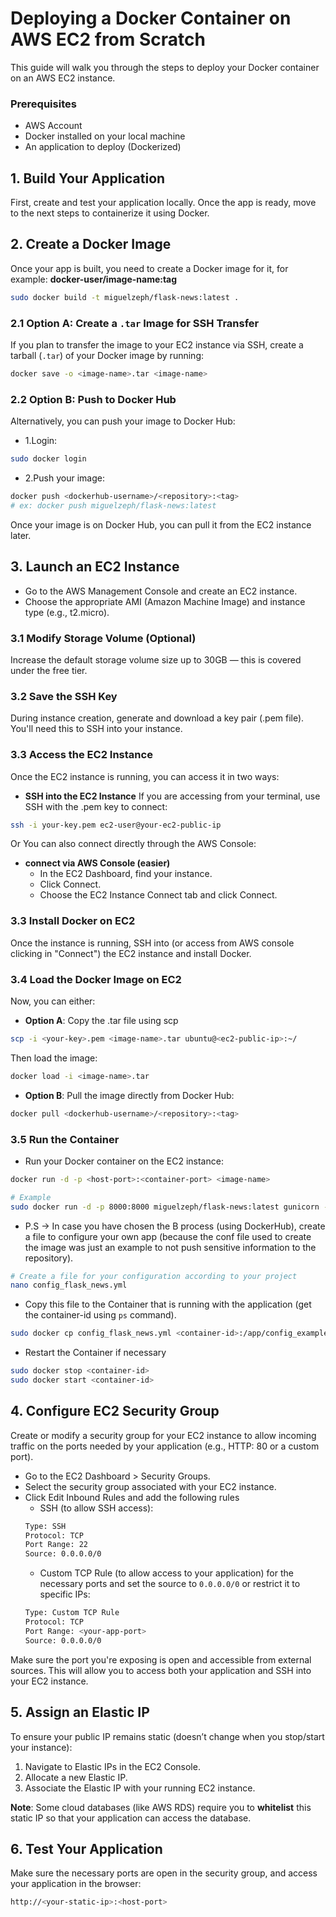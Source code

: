 # Deploying a Docker Container on AWS EC2 from Scratch

This guide will walk you through the steps to deploy your Docker container on an AWS EC2 instance.

### Prerequisites
- AWS Account
- Docker installed on your local machine
- An application to deploy (Dockerized)

## 1. Build Your Application
First, create and test your application locally. Once the app is ready, move to the next steps to containerize it using Docker.

## 2. Create a Docker Image
Once your app is built, you need to create a Docker image for it, for example: **docker-user/image-name:tag**

```bash
sudo docker build -t miguelzeph/flask-news:latest .
```

### 2.1 Option A: Create a `.tar` Image for SSH Transfer
If you plan to transfer the image to your EC2 instance via SSH, create a tarball (`.tar`) of your Docker image by running:
```bash
docker save -o <image-name>.tar <image-name>
```

### 2.2 Option B: Push to Docker Hub
Alternatively, you can push your image to Docker Hub:

- 1.Login:
```bash
sudo docker login
```

- 2.Push your image:
```bash
docker push <dockerhub-username>/<repository>:<tag>
# ex: docker push miguelzeph/flask-news:latest
```
Once your image is on Docker Hub, you can pull it from the EC2 instance later.

## 3. Launch an EC2 Instance
- Go to the AWS Management Console and create an EC2 instance.
- Choose the appropriate AMI (Amazon Machine Image) and instance type (e.g., t2.micro).

### 3.1 Modify Storage Volume (Optional)
Increase the default storage volume size up to 30GB — this is covered under the free tier.

### 3.2 Save the SSH Key
During instance creation, generate and download a key pair (.pem file). You'll need this to SSH into your instance.

### 3.3 Access the EC2 Instance
Once the EC2 instance is running, you can access it in two ways:

- **SSH into the EC2 Instance**
If you are accessing from your terminal, use SSH with the .pem key to connect:

```bash
ssh -i your-key.pem ec2-user@your-ec2-public-ip
```

Or You can also connect directly through the AWS Console:

- **connect via AWS Console (easier)**
    - In the EC2 Dashboard, find your instance.
    - Click Connect.
    - Choose the EC2 Instance Connect tab and click Connect.

### 3.3 Install Docker on EC2
Once the instance is running, SSH into (or access from AWS console clicking in "Connect") the EC2 instance and install Docker.

### 3.4 Load the Docker Image on EC2
Now, you can either:

- **Option A**: Copy the .tar file using scp
```bash
scp -i <your-key>.pem <image-name>.tar ubuntu@<ec2-public-ip>:~/
```
Then load the image:
```bash
docker load -i <image-name>.tar
```

- **Option B**: Pull the image directly from Docker Hub:
```bash
docker pull <dockerhub-username>/<repository>:<tag>
```
### 3.5 Run the Container

- Run your Docker container on the EC2 instance:

```bash
docker run -d -p <host-port>:<container-port> <image-name>

# Example
sudo docker run -d -p 8000:8000 miguelzeph/flask-news:latest gunicorn -w 4 -b 0.0.0.0:8000 app:app

```

- P.S -> In case you have chosen the B process (using DockerHub), create a file to configure your own app (because the conf file used to create the image was just an example to not push sensitive information to the repository).

```bash
# Create a file for your configuration according to your project
nano config_flask_news.yml
```

- Copy this file to the Container that is running with the application (get the container-id using `ps` command).

```bash
sudo docker cp config_flask_news.yml <container-id>:/app/config_example.yml
```

- Restart the Container if necessary

```bash
sudo docker stop <container-id>
sudo docker start <container-id>
```

## 4. Configure EC2 Security Group
Create or modify a security group for your EC2 instance to allow incoming traffic on the ports needed by your application (e.g., HTTP: 80 or a custom port).

- Go to the EC2 Dashboard > Security Groups.
- Select the security group associated with your EC2 instance.
- Click Edit Inbound Rules and add the following rules
    - SSH (to allow SSH access):
    ```bash
    Type: SSH
    Protocol: TCP
    Port Range: 22
    Source: 0.0.0.0/0
    ```
    - Custom TCP Rule (to allow access to your application) for the necessary ports and set the source to `0.0.0.0/0` or restrict it to specific IPs:
    ```bash
    Type: Custom TCP Rule
    Protocol: TCP
    Port Range: <your-app-port>
    Source: 0.0.0.0/0
    ```

Make sure the port you're exposing is open and accessible from external sources. This will allow you to access both your application and SSH into your EC2 instance.

## 5. Assign an Elastic IP
To ensure your public IP remains static (doesn’t change when you stop/start your instance):

1. Navigate to Elastic IPs in the EC2 Console.
2. Allocate a new Elastic IP.
3. Associate the Elastic IP with your running EC2 instance.

**Note**: Some cloud databases (like AWS RDS) require you to **whitelist** this static IP so that your application can access the database.

## 6. Test Your Application
Make sure the necessary ports are open in the security group, and access your application in the browser:

```bash
http://<your-static-ip>:<host-port>
```
